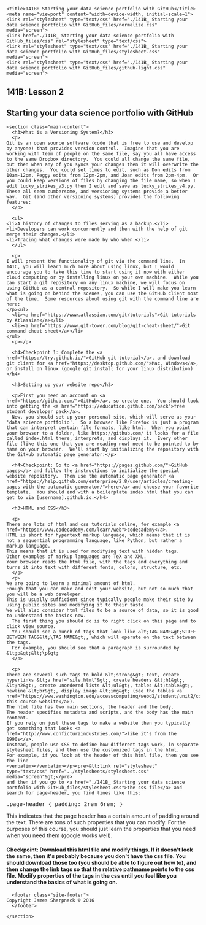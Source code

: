 <!DOCTYPE html>
<!-- saved from url=(0053)https://jsharpna.github.io/141B/git_instructions.html -->
<html lang="en-us"><head><meta http-equiv="Content-Type" content="text/html; charset=UTF-8">
    
    <title>141B: Starting your data science portfolio with GitHub</title>
    <meta name="viewport" content="width=device-width, initial-scale=1">
    <link rel="stylesheet" type="text/css" href="./141B_ Starting your data science portfolio with GitHub_files/normalize.css" media="screen">
    <link href="./141B_ Starting your data science portfolio with GitHub_files/css" rel="stylesheet" type="text/css">
    <link rel="stylesheet" type="text/css" href="./141B_ Starting your data science portfolio with GitHub_files/stylesheet.css" media="screen">
    <link rel="stylesheet" type="text/css" href="./141B_ Starting your data science portfolio with GitHub_files/github-light.css" media="screen">
  </head>
  <body>
    <section class="page-header">
      <h1 class="project-name">141B: Lesson 2</h1>
      <h2 class="project-tagline">Starting your data science portfolio with GitHub</h2>
    </section>

    <section class="main-content">
      <h3>What is a Versioning System?</h3>
      <p>
	Git is an open source software (code that is free to use and develop by anyone) that provides version control.  Imagine that you are working with team of people on the same file, say you all have access to the same Dropbox directory.  You could all change the same file, but then when any of you syncs your changes then it will overwrite the other changes.  You could set times to edit, such as Don edits from 10am-12pm, Peggy edits from 12pm-2pm, and Joan edits from 2pm-4pm.  Or you could keep versions of files by changing the file name, so when I edit lucky_strikes_v3.py then I edit and save as lucky_strikes_v4.py.  These all seem cumbersome, and versioning systems provide a better way.  Git (and other versioning systems) provides the following features:
      </p>

      <ul>
	<li>A history of changes to files serving as a backup.</li>
	<li>Developers can work concurrently and then with the help of git merge their changes.</li>
	<li>Tracing what changes were made by who when.</li>
      </ul>

      <p>
	I will present the functionality of git via the command line.  In 141C, you will learn much more about using linux, but I would encourage you to take this time to start using it now with either cloud computing or by installing linux on your own machine.  While you can start a git repository on any linux machine, we will focus on using GitHub as a central repository.  So while I will make you learn what is going on behind the scenes, you can use the GitHub client most of the time.  Some resources about using git with the command line are here:
	</p><ul>
	  <li><a href="https://www.atlassian.com/git/tutorials">Git tutorials by Atlassian</a></li>
	  <li><a href="https://www.git-tower.com/blog/git-cheat-sheet/">Git command cheat sheet</a></li>
	</ul>
      <p></p>
      
      <h4>Checkpoint 1: Complete the <a href="https://try.github.io/">GitHub git tutorial</a>, and download git client for <a href="https://desktop.github.com/">Mac, Windows</a>, or install on linux (google git install for your linux distribution)</h4>
      
      <h3>Setting up your website repo</h3>

      <p>First you need an account on <a href="https://github.com/">GitHub</a>, so create one.  You should look into getting the <a href="https://education.github.com/pack">free student developer pack</a>.
      Now, you should set up your personal site, which will serve as your 'data science portfolio'.  So a browser like Firefox is just a program that can interpret certain file formats, like html.  When you point your browser to a folder, like https://github.com/ it looks for a file called index.html there, interprets, and displays it.  Every other file (like this one that you are reading now) need to be pointed to by name on your browser.  We'll start by initializing the repository with the GitHub automatic page generator:</p> 

      <h4>Checkpoint: Go to <a href="https://pages.github.com/">GitHub pages</a> and follow the instructions to initialize the special website repository.  Then use the automatic page generator <a href="https://help.github.com/enterprise/2.8/user/articles/creating-pages-with-the-automatic-generator/">here</a> and choose your favorite template.  You should end with a boilerplate index.html that you can get to via [username].github.io.</h4>

      <h3>HTML and CSS</h3>

      <p>
	There are lots of html and css tutorials online, for example <a href="https://www.codecademy.com/learn/web">codecademy</a>.
	HTML is short for hypertext markup language, which means that it is not a sequential programming language, like Python, but rather a markup language.
	This means that it is used for modifying text with hidden tags.
	Other examples of markup languages are TeX and XML.
	Your browser reads the html file, with the tags and everything and turns it into text with different fonts, colors, structure, etc.
      </p>
      <p>
	We are going to learn a minimal amount of html.
	Enough that you can make and edit your website, but not so much that you will be a web developer.
	This is usually sufficient since typically people make their site by using public sites and modifying it to their taste.
	We will also consider html files to be a source of data, so it is good to understand the basics now.
      The first thing you should do is to right click on this page and to click view source.
      You should see a bunch of tags that look like &lt;TAG NAME&gt;STUFF BETWEEN TAGS&lt;\TAG NAME&gt;, which will operate on the text between the tags.
      For example, you should see that a paragraph is surrounded by &lt;p&gt;&lt;\p&gt; 
      </p>

      <p>
	There are several such tags to bold &lt;strong&gt; text, create hyperlinks &lt;a href="site.html"&gt;, create headers &lt;h1&gt;, &lt;h2&gt;, create unordered lists &lt;ul&gt;, tables &lt;table&gt;, newline &lt;br&gt;, display image &lt;img&gt; (see the tables <a href="https://www.washington.edu/accesscomputing/webd2/student/unit2/common_tags.html">in this course website</a>).
	The html file has two main sections, the header and the body.
	The header specifies metadata and scripts, and the body has the main content.
	If you rely on just these tags to make a website then you typically get something that looks <a href="http://www.conficturaindustries.com/">like it's from the 1990s</a>.
	Instead, people use CSS to define how different tags work, in separate stylesheet files, and then use the customized tags in the html.
	For example, if you look at the header of this html file, then you see the line
	<verbatim></verbatim></p><pre>&lt;link rel="stylesheet" type="text/css" href="../stylesheets/stylesheet.css" media="screen"&gt;</pre>
	and then if you go to <a href="./141B_ Starting your data science portfolio with GitHub_files/stylesheet.css">the css file</a> and search for page-header, you find lines like this:
<verbatim><pre>.page-header {
  padding: 2rem 6rem; }</pre></verbatim>
This indicates that the page header has a certain amount of padding around the text.  There are tons of such properties that you can modify.
For the purposes of this course, you should just learn the properties that you need when you need them (google works well).
<p></p>
	
<h4>Checkpoint: Download this html file and modify things.  If it doesn't look the same, then it's probably because you don't have the css file.  You should download those too (you should be able to figure out how to), and then change the link tags so that the relative pathname points to the css file.  Modify properties of the tags in the css until you feel like you understand the basics of what is going on.</h4>
      
      <footer class="site-footer">
	Copyright James Sharpnack © 2016
      </footer>

    </section>

  
  

</body></html>
